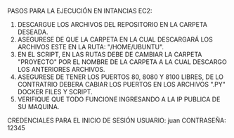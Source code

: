 PASOS PARA LA EJECUCIÓN EN INTANCIAS EC2:

1. DESCARGUE LOS ARCHIVOS DEL REPOSITORIO EN LA CARPETA DESEADA.
2. ASEGURESE DE QUE LA CARPETA EN LA CUAL DESCARGARÁ LOS ARCHIVOS ESTE EN LA RUTA: "/HOME/UBUNTU".
3. EN EL SCRIPT, EN LAS RUTAS DEBE DE CAMBIAR LA CARPETA "PROYECTO" POR EL NOMBRE DE LA CARPETA A LA CUAL DESCARGO LOS ANTERIORES ARCHIVOS.
4. ASEGURESE DE TENER LOS PUERTOS 80, 8080 Y 8100 LIBRES, DE LO CONTRATRIO DEBERA CABIAR LOS PUERTOS EN LOS ARCHIVOS ".PY" DOCKER FILES Y SCRIPT.
5. VERIFIQUE QUE TODO FUNCIONE INGRESANDO A LA IP PUBLICA DE SU MAQUINA.

CREDENCIALES PARA EL INICIO DE SESIÓN
USUARIO: juan
CONTRASEÑA: 12345
